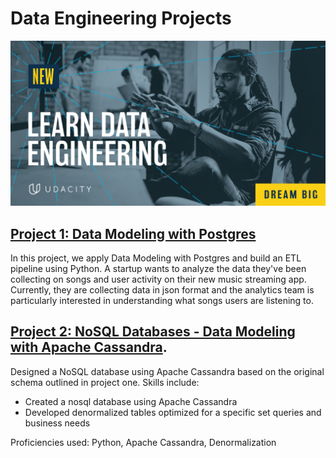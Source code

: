 # Data Engineering Projects

![](https://github.com/DanielBBZ/UdacityDataEngineering/blob/main/dataengineer1.jpg)

## [Project 1: Data Modeling with Postgres](https://github.com/DanielBBZ/UdacityDataEngineering/tree/main/project1) 
In this project, we apply Data Modeling with Postgres and build an ETL pipeline using Python. A startup wants to analyze the data they've been collecting on songs and user activity on their new music streaming app. Currently, they are collecting data in json format and the analytics team is particularly interested in understanding what songs users are listening to.


## [Project 2: NoSQL Databases - Data Modeling with Apache Cassandra](https://github.com/DanielBBZ/UdacityDataEngineering/tree/main/project2).
Designed a NoSQL database using Apache Cassandra based on the original schema outlined in project one. Skills include:
* Created a nosql database using Apache Cassandra
* Developed denormalized tables optimized for a specific set queries and business needs

Proficiencies used: Python, Apache Cassandra, Denormalization
